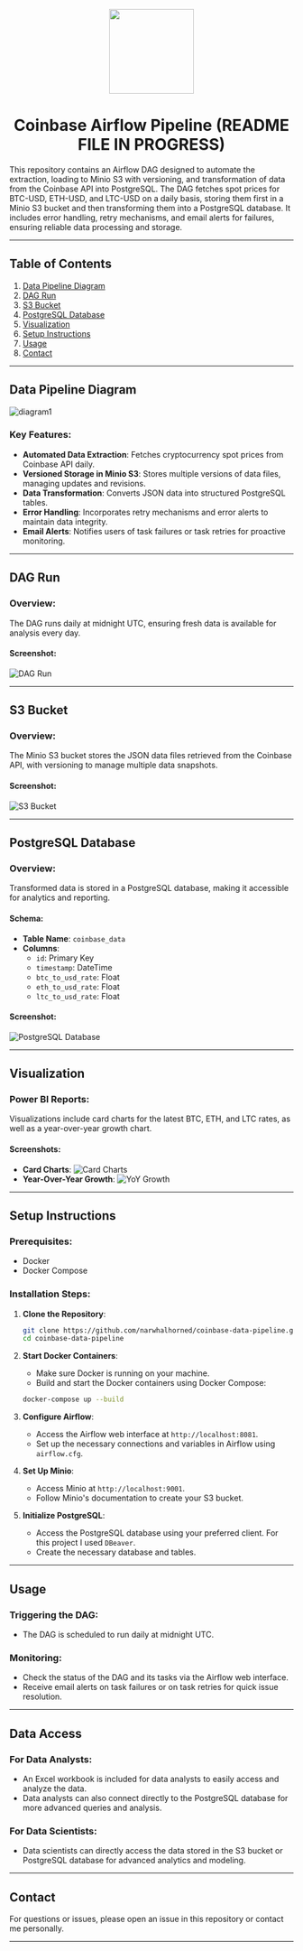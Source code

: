 <p align="center">
<img height="150" width="150" src="https://cdn.simpleicons.org/apacheairflow/gray"/>
</p>

<h1 align="center">Coinbase Airflow Pipeline (README FILE IN PROGRESS)</h1>

This repository contains an Airflow DAG designed to automate the extraction, loading to Minio S3 with versioning, and transformation of data from the Coinbase API into PostgreSQL. The DAG fetches spot prices for BTC-USD, ETH-USD, and LTC-USD on a daily basis, storing them first in a Minio S3 bucket and then transforming them into a PostgreSQL database. It includes error handling, retry mechanisms, and email alerts for failures, ensuring reliable data processing and storage.

---

## Table of Contents

1. [Data Pipeline Diagram](#data-pipeline-diagram)
2. [DAG Run](#dag-run)
3. [S3 Bucket](#s3-bucket)
4. [PostgreSQL Database](#postgresql-database)
5. [Visualization](#visualization)
6. [Setup Instructions](#setup-instructions)
7. [Usage](#usage)
8. [Contact](#contact)

---

## Data Pipeline Diagram

![diagram1](https://github.com/narwhalhorned/coinbase-data-pipeline/assets/94519064/47623b58-bb4d-4440-bb2d-2b923237f654)

### Key Features:
- **Automated Data Extraction**: Fetches cryptocurrency spot prices from Coinbase API daily.
- **Versioned Storage in Minio S3**: Stores multiple versions of data files, managing updates and revisions.
- **Data Transformation**: Converts JSON data into structured PostgreSQL tables.
- **Error Handling**: Incorporates retry mechanisms and error alerts to maintain data integrity.
- **Email Alerts**: Notifies users of task failures or task retries for proactive monitoring.

---

## DAG Run

### Overview:
The DAG runs daily at midnight UTC, ensuring fresh data is available for analysis every day.

#### Screenshot:
![DAG Run](https://path/to/your/dag_run_image.png)

---

## S3 Bucket

### Overview:
The Minio S3 bucket stores the JSON data files retrieved from the Coinbase API, with versioning to manage multiple data snapshots.

#### Screenshot:
![S3 Bucket](https://path/to/your/s3_bucket_image.png)

---

## PostgreSQL Database

### Overview:
Transformed data is stored in a PostgreSQL database, making it accessible for analytics and reporting.

#### Schema:
- **Table Name**: `coinbase_data`
- **Columns**:
  - `id`: Primary Key
  - `timestamp`: DateTime
  - `btc_to_usd_rate`: Float
  - `eth_to_usd_rate`: Float
  - `ltc_to_usd_rate`: Float

#### Screenshot:
![PostgreSQL Database](https://path/to/your/postgresql_database_image.png)

---

## Visualization

### Power BI Reports:
Visualizations include card charts for the latest BTC, ETH, and LTC rates, as well as a year-over-year growth chart.

#### Screenshots:
- **Card Charts**: ![Card Charts](https://path/to/your/card_charts_image.png)
- **Year-Over-Year Growth**: ![YoY Growth](https://path/to/your/yoy_growth_image.png)

---

## Setup Instructions

### Prerequisites:
- Docker
- Docker Compose

### Installation Steps:
1. **Clone the Repository**:
    ```sh
    git clone https://github.com/narwhalhorned/coinbase-data-pipeline.git
    cd coinbase-data-pipeline
    ```

2. **Start Docker Containers**:
    - Make sure Docker is running on your machine.
    - Build and start the Docker containers using Docker Compose:
    ```sh
    docker-compose up --build
    ```

3. **Configure Airflow**:
    - Access the Airflow web interface at `http://localhost:8081`.
    - Set up the necessary connections and variables in Airflow using `airflow.cfg`.

4. **Set Up Minio**:
    - Access Minio at `http://localhost:9001`.
    - Follow Minio's documentation to create your S3 bucket.

5. **Initialize PostgreSQL**:
    - Access the PostgreSQL database using your preferred client. For this project I used `DBeaver`.
    - Create the necessary database and tables.

---

## Usage

### Triggering the DAG:
- The DAG is scheduled to run daily at midnight UTC.

### Monitoring:
- Check the status of the DAG and its tasks via the Airflow web interface.
- Receive email alerts on task failures or on task retries for quick issue resolution.

---

## Data Access

### For Data Analysts:
- An Excel workbook is included for data analysts to easily access and analyze the data.
- Data analysts can also connect directly to the PostgreSQL database for more advanced queries and analysis.

### For Data Scientists:
- Data scientists can directly access the data stored in the S3 bucket or PostgreSQL database for advanced analytics and modeling.

---

## Contact

For questions or issues, please open an issue in this repository or contact me personally.

---
